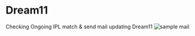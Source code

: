 # Dream11
Checking Ongoing IPL match &amp; send mail updating Dream11
![sample mail](https://user-images.githubusercontent.com/26146544/40075541-264b5de0-589a-11e8-993f-9d1a1eb8cd3e.JPG)

